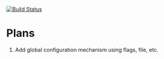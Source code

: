 [![Build Status](https://travis-ci.org/krisfromhbk/avito-trainee-assignment.svg?branch=master)](https://travis-ci.org/krisfromhbk/avito-trainee-assignment)

# Plans
1. Add global configuration mechanism using flags, file, etc.